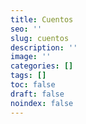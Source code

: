 ```yaml
---
title: Cuentos
seo: ''
slug: cuentos
description: ''
image: ''
categories: []
tags: []
toc: false
draft: false
noindex: false
---
```

